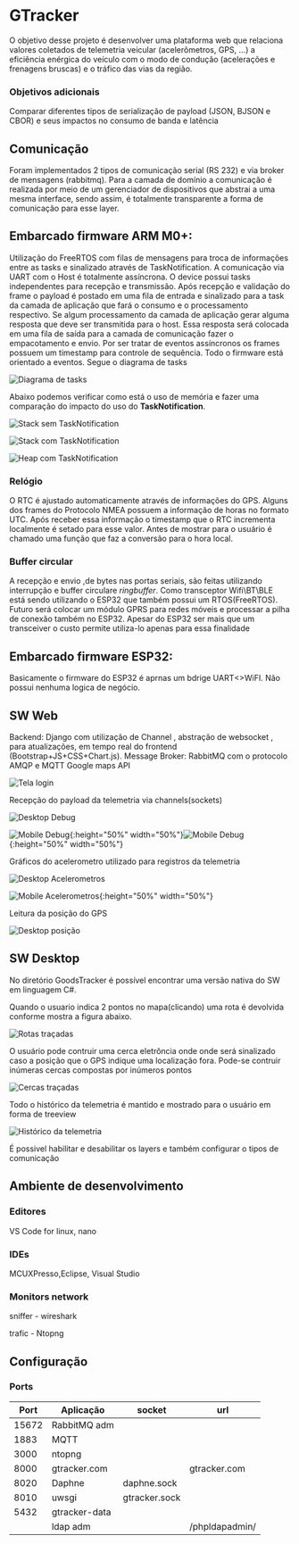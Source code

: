 # GTracker

O objetivo desse projeto é desenvolver uma plataforma web que relaciona valores coletados de telemetria veicular (acelerômetros, GPS, ...) a eficiência enérgica do veículo com o modo de condução (acelerações e frenagens bruscas) e o tráfico das vias da região. 

### Objetivos adicionais
Comparar diferentes tipos de serialização de payload  (JSON, BJSON e CBOR) e seus impactos no consumo de banda e latência  

## Comunicação 
Foram implementados 2 tipos de comunicação serial (RS 232) e via broker de mensagens (rabbitmq). Para a camada de domínio a comunicação é
realizada por meio de um gerenciador de dispositivos que abstrai a uma mesma interface, sendo assim, é totalmente transparente a forma de comunicação para esse layer.

## Embarcado firmware ARM M0+:
Utilização do FreeRTOS com filas de mensagens para troca de informações entre as tasks e sinalizado através de TaskNotification. 
A comunicação via UART com o Host é totalmente assíncrona. O device possui tasks independentes para recepção e transmissão. Após recepção e validação do frame o payload é postado em uma fila de entrada e sinalizado para a task da camada de aplicação que fará o consumo e o processamento respectivo. Se algum processamento da camada de aplicação gerar alguma resposta que deve ser transmitida para o host. Essa resposta será colocada em uma fila de saída para a camada de comunicação fazer o empacotamento e envio. 
Por ser tratar de eventos assíncronos os frames possuem um timestamp para controle de sequência. Todo o firmware está orientado a eventos.
Segue o diagrama de tasks 

![Diagrama de tasks][tasks_diagram]

Abaixo podemos verificar como está o uso de memória e fazer uma comparação do impacto do uso do **TaskNotification**.


![Stack **sem** TaskNotification][task_w_eb.png]

![Stack **com** TaskNotification][task_w_tn.png]

![Heap **com** TaskNotification][tasks_w_tn]

### Relógio
O RTC é ajustado automaticamente através de informações do GPS. Alguns dos frames do Protocolo NMEA possuem a informação de horas no formato UTC.
Após receber essa informação o timestamp que o RTC incrementa localmente é setado para esse valor. Antes de mostrar para o usuário é chamado uma função que faz a conversão para o hora local. 

### Buffer circular
A recepção e envio ,de bytes nas portas seriais, são feitas utilizando interrupção e buffer circulare *ringbuffer*.
Como transceptor Wifi\BT\BLE está sendo utilizando o ESP32 que também possui um RTOS(FreeRTOS). Futuro será colocar um módulo GPRS para redes móveis e processar a pilha de conexão também no ESP32.
Apesar do ESP32 ser mais que um transceiver o custo permite utiliza-lo apenas para essa finalidade

## Embarcado firmware ESP32:
Basicamente o firmware do ESP32 é aprnas um bdrige UART<>WiFI. Não possui nenhuma logica de negócio.

## SW Web
Backend: Django com utilização de Channel , abstração de websocket , para atualizações, em tempo real do frontend (Bootstrap+JS+CSS+Chart.js).
Message Broker: RabbitMQ com o protocolo AMQP e MQTT
Google maps API


![Tela login][desktop_login]

Recepção do payload da telemetria via channels(sockets)
 
![Desktop Debug][desktop_debug]

![Mobile Debug][mobile_debug1]{:height="50%" width="50%"}![Mobile Debug][mobile_debug2]{:height="50%" width="50%"}

Gráficos do acelerometro utilizado para registros da telemetria

![Desktop Acelerometros][desktop_accelerometer]

![Mobile Acelerometros][mobile_accelerometer]{:height="50%" width="50%"}

Leitura da posição do GPS

![Desktop posição][desktop_position]


## SW Desktop
No diretório GoodsTracker é possível encontrar uma versão nativa do SW em linguagem C#.

Quando o usuario indica 2 pontos no mapa(clicando) uma rota é devolvida conforme mostra a figura abaixo.

![Rotas traçadas][desktop_route]

O usuário pode contruir uma cerca eletrôncia onde onde será sinalizado caso a posição que o GPS indique uma localização fora.
Pode-se contruir inúmeras cercas compostas por inúmeros pontos 

![Cercas traçadas][desktop_fence]

Todo o histórico da telemetria é mantido e mostrado para o usuário em forma de treeview

![Histórico da telemetria][desktop_behavior]

É possivel habilitar e desabilitar os layers e também configurar o tipos de comunicação

## Ambiente de desenvolvimento

### Editores 

VS Code for linux, nano

### IDEs

MCUXPresso,Eclipse, Visual Studio

### Monitors network

sniffer - wireshark

trafic - Ntopng

## Configuração

### Ports
      
| Port| Aplicação|socket|url|
|-----|----------|------|---|
|15672|RabbitMQ adm|||             
|1883 |MQTT|||
|3000 |ntopng|||
|8000 |gtracker.com||gtracker.com|
|8020 |Daphne|daphne.sock||
|8010 |uwsgi|gtracker.sock||
|5432 |gtracker-data|||
|     |ldap adm||/phpldapadmin/|

[tasks_diagram]:architecture/tasks_diagram.png
[desktop_route]:images/sw/route.png
[desktop_fence]:images/sw/fence.png
[desktop_behavior]:images/sw/behavior.png
[desktop_login]:images/web/desktop_login.png
[desktop_debug]:images/web/desktop_debug.png
[mobile_debug1]:images/web/mobile_debug1.png
[mobile_debug2]:images/web/mobile_debug2.png
[desktop_accelerometer]:images/web/desktop_accelerometer.png
[desktop_position]:images/web/desktop_position.png
[task_w_eb.png]:images/fw/tasks_w_eventbit.png
[task_w_tn.png]:images/fw/tasks_w_tn.png
[tasks_w_tn]:images/fw/tasks_w_tn.png
[mobile_accelerometer]:images/web/mobile_accelerometer.png